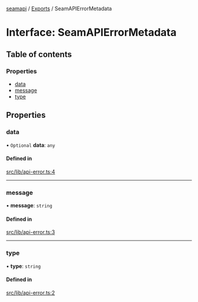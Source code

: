 [seamapi](../README.md) / [Exports](../modules.md) / SeamAPIErrorMetadata

# Interface: SeamAPIErrorMetadata

## Table of contents

### Properties

- [data](SeamAPIErrorMetadata.md#data)
- [message](SeamAPIErrorMetadata.md#message)
- [type](SeamAPIErrorMetadata.md#type)

## Properties

### data

• `Optional` **data**: `any`

#### Defined in

[src/lib/api-error.ts:4](https://github.com/seamapi/seamapi-javascript/blob/main/src/lib/api-error.ts#L4)

___

### message

• **message**: `string`

#### Defined in

[src/lib/api-error.ts:3](https://github.com/seamapi/seamapi-javascript/blob/main/src/lib/api-error.ts#L3)

___

### type

• **type**: `string`

#### Defined in

[src/lib/api-error.ts:2](https://github.com/seamapi/seamapi-javascript/blob/main/src/lib/api-error.ts#L2)
